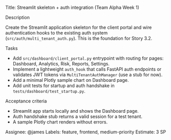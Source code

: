 Title: Streamlit skeleton + auth integration (Team Alpha Week 1)

Description

Create the Streamlit application skeleton for the client portal and wire authentication hooks to the existing auth system (`src/auth/multi_tenant_auth.py`). This is the foundation for Story 3.2.

Tasks

- Add `src/dashboard/client_portal.py` entrypoint with routing for pages: Dashboard, Analytics, Risk, Reports, Settings.
- Implement a lightweight `auth_hook` that calls FastAPI auth endpoints or validates JWT tokens via `MultiTenantAuthManager` (use a stub for now).
- Add a minimal Plotly sample chart on Dashboard page.
- Add unit tests for startup and auth handshake in `tests/dashboard/test_startup.py`.

Acceptance criteria

- Streamlit app starts locally and shows the Dashboard page.
- Auth handshake stub returns a valid session for a test tenant.
- A sample Plotly chart renders without errors.

Assignee: @james
Labels: feature, frontend, medium-priority
Estimate: 3 SP

